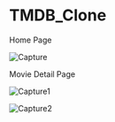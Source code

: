 # TMDB_Clone

Home Page

![Capture](https://user-images.githubusercontent.com/75805943/143486816-f9caadd9-2531-42e0-be5e-d21669dc74b8.PNG)

Movie Detail Page

![Capture1](https://user-images.githubusercontent.com/75805943/143487304-561ba775-1976-44bb-9fda-d9da9197626f.PNG)


![Capture2](https://user-images.githubusercontent.com/75805943/143487378-a4d46c93-f5af-4524-bcfe-0a8215f54d32.PNG)
